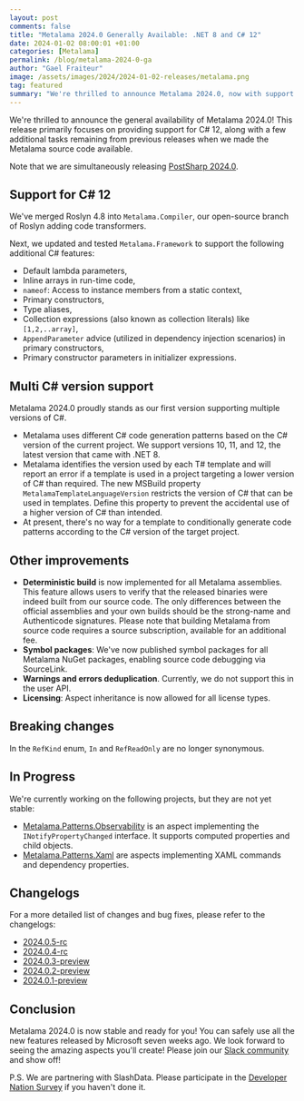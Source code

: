 ```yaml
---
layout: post
comments: false
title: "Metalama 2024.0 Generally Available: .NET 8 and C# 12"
date: 2024-01-02 08:00:01 +01:00
categories: [Metalama]
permalink: /blog/metalama-2024-0-ga
author: "Gael Fraiteur"
image: /assets/images/2024/2024-01-02-releases/metalama.png
tag: featured
summary: "We're thrilled to announce Metalama 2024.0, now with support for C# 12, multi C# version support, and deterministic build for all Metalama assemblies."
---
```


We're thrilled to announce the general availability of Metalama 2024.0! This release primarily focuses on providing support for C# 12, along with a few additional tasks remaining from previous releases when we made the Metalama source code available.

Note that we are simultaneously releasing [PostSharp 2024.0](/blog/postsharp-2024-0-ga).

## Support for C# 12

We've merged Roslyn 4.8 into `Metalama.Compiler`, our open-source branch of Roslyn adding code transformers.

Next, we updated and tested `Metalama.Framework` to support the following additional C# features:

   * Default lambda parameters,
   * Inline arrays in run-time code,
   * `nameof`: Access to instance members from a static context,
   * Primary constructors,
   * Type aliases,
   * Collection expressions (also known as collection literals) like `[1,2,..array]`,
   * `AppendParameter` advice (utilized in dependency injection scenarios) in primary constructors,
   * Primary constructor parameters in initializer expressions.

## Multi C# version support

Metalama 2024.0 proudly stands as our first version supporting multiple versions of C#.

* Metalama uses different C# code generation patterns based on the C# version of the current project. We support versions 10, 11, and 12, the latest version that came with .NET 8.
* Metalama identifies the version used by each T# template and will report an error if a template is used in a project targeting a lower version of C# than required. The new MSBuild property `MetalamaTemplateLanguageVersion` restricts the version of C# that can be used in templates. Define this property to prevent the accidental use of a higher version of C# than intended.
* At present, there's no way for a template to conditionally generate code patterns according to the C# version of the target project.

## Other improvements

* **Deterministic build** is now implemented for all Metalama assemblies. This feature allows users to verify that the released binaries were indeed built from our source code. The only differences between the official assemblies and your own builds should be the strong-name and Authenticode signatures. Please note that building Metalama from source code requires a source subscription, available for an additional fee.
* **Symbol packages**: We've now published symbol packages for all Metalama NuGet packages, enabling source code debugging via SourceLink.
* **Warnings and errors deduplication**. Currently, we do not support this in the user API.
* **Licensing**: Aspect inheritance is now allowed for all license types.

## Breaking changes

In the `RefKind` enum, `In` and `RefReadOnly` are no longer synonymous.

## In Progress

We're currently working on the following projects, but they are not yet stable:

* [Metalama.Patterns.Observability](https://github.com/postsharp/Metalama.Patterns/tree/release/2024.0/src/Metalama.Patterns.Observability) is an aspect implementing the `INotifyPropertyChanged` interface. It supports computed properties and child objects.
* [Metalama.Patterns.Xaml](https://github.com/postsharp/Metalama.Patterns/tree/release/2024.0/src/Metalama.Patterns.Xaml) are aspects implementing XAML commands and dependency properties.

## Changelogs

For a more detailed list of changes and bug fixes, please refer to the changelogs:

- [2024.0.5-rc](https://github.com/orgs/metalama/discussions/252)
- [2024.0.4-rc](https://github.com/orgs/metalama/discussions/249)
- [2024.0.3-preview](https://github.com/orgs/metalama/discussions/247)
- [2024.0.2-preview](https://github.com/orgs/metalama/discussions/241)
- [2024.0.1-preview](https://github.com/orgs/metalama/discussions/238)

## Conclusion

Metalama 2024.0 is now stable and ready for you! You can safely use all the new features released by Microsoft seven weeks ago. We look forward to seeing the amazing aspects you'll create! Please join our [Slack community](https://www.postsharp.net/slack) and show off!

P.S. We are partnering with SlashData. Please participate in the [Developer Nation Survey](https://developereconomics.net/?member_id=postsharp) if you haven't done it.